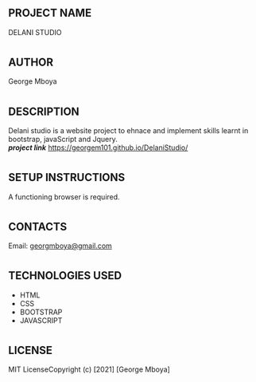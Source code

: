 ## PROJECT NAME

DELANI STUDIO

#

## AUTHOR

George Mboya

#

## DESCRIPTION

Delani studio is a website project to ehnace and implement skills learnt in bootstrap, javaScript and Jquery.
<br>
**_project link_** https://georgem101.github.io/DelaniStudio/

#

## SETUP INSTRUCTIONS

A functioning browser is required.

#

## CONTACTS

Email: georgmboya@gmail.com

#

## TECHNOLOGIES USED

- HTML
- CSS
- BOOTSTRAP
- JAVASCRIPT

#

## LICENSE

MIT License​Copyright (c) [2021] [George Mboya]​
